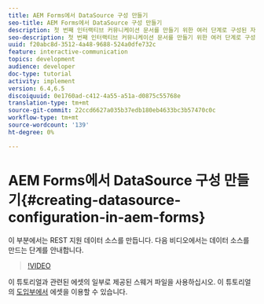 ```yaml
---
title: AEM Forms에서 DataSource 구성 만들기
seo-title: AEM Forms에서 DataSource 구성 만들기
description: 첫 번째 인터랙티브 커뮤니케이션 문서를 만들기 위한 여러 단계로 구성된 자습서의 2부분입니다. 이 부분에서는 REST 지원 데이터 소스를 만듭니다.  다음 비디오에서는 데이터 소스를 만드는 단계를 안내합니다.
seo-description: 첫 번째 인터랙티브 커뮤니케이션 문서를 만들기 위한 여러 단계로 구성된 자습서의 2부분입니다. 이 부분에서는 REST 지원 데이터 소스를 만듭니다.  다음 비디오에서는 데이터 소스를 만드는 단계를 안내합니다.
uuid: f20abc8d-3512-4a48-9688-524a0dfe732c
feature: interactive-communication
topics: development
audience: developer
doc-type: tutorial
activity: implement
version: 6.4,6.5
discoiquuid: 0e1760ad-c412-4a55-a51a-d0875c55768e
translation-type: tm+mt
source-git-commit: 22ccd6627a035b37edb180eb4633bc3b57470c0c
workflow-type: tm+mt
source-wordcount: '139'
ht-degree: 0%

---
```



# AEM Forms에서 DataSource 구성 만들기{#creating-datasource-configuration-in-aem-forms}

이 부분에서는 REST 지원 데이터 소스를 만듭니다.  다음 비디오에서는 데이터 소스를 만드는 단계를 안내합니다.

>[!VIDEO](https://video.tv.adobe.com/v/22344/?quality=9&learn=on)

이 튜토리얼과 관련된 에셋의 일부로 제공된 스웨거 파일을 사용하십시오. 이 튜토리얼의 [도입부에서](introduction.md) 에셋을 이용할 수 있습니다.
